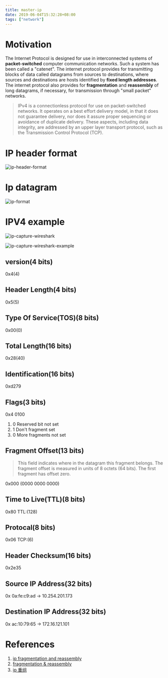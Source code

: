 ```yaml
---
title: master-ip
date: 2019-06-04T15:32:28+08:00
tags: ["network"]
---
```


# Motivation

  The Internet Protocol is designed for use in interconnected systems of **packet-switched** computer communication networks.  Such a system has been called a "catenet".  The internet protocol provides for transmitting blocks of data called datagrams from sources to destinations, where sources and destinations are hosts identified by **fixed length addresses**.  The internet protocol also provides for **fragmentation** and **reassembly** of long datagrams, if necessary, for transmission through "small packet" networks.
> IPv4 is a connectionless protocol for use on packet-switched networks. It operates on a best effort delivery model, in that it does not guarantee delivery, nor does it assure proper sequencing or avoidance of duplicate delivery. These aspects, including data integrity, are addressed by an upper layer transport protocol, such as the Transmission Control Protocol (TCP).

# IP header format

  ![ip-header-format](https://github.com/stardustman/pictures/raw/main/img/ip-header-format.png)

# Ip datagram

![ip-format](https://github.com/stardustman/pictures/raw/main/img/ip-format.png)

# IPV4 example

![ip-capture-wireshark](https://github.com/stardustman/pictures/raw/main/img/ip-capture-wireshark.jpg)

![ip-capture-wireshark-example](https://github.com/stardustman/pictures/raw/main/img/ip-capture-wireshark-example.png)

## version(4 bits)

0x4(4)

## Header Length(4 bits)

0x5(5)

## Type Of Service(TOS)(8 bits)

0x00(0)

## Total Length(16 bits)

0x28(40)

## Identification(16 bits)

0xd279

## Flags(3 bits)

0x4 0100

1. 0 Reserved bit not set
2. 1 Don't fragment set
3. 0 More fragments not set

## Fragment Offset(13 bits)

> This field indicates where in the datagram this fragment belongs.
> The fragment offset is measured in units of 8 octets (64 bits). The
first fragment has offset zero.

0x000 (0000 0000 0000)

## Time to Live(TTL)(8 bits)

0x80 TTL:(128)

## Protocal(8 bits)

0x06 TCP:(6)

## Header Checksum(16 bits)

0x2e35

## Source IP Address(32 bits)

0x 0a:fe:c9:ad -> 10.254.201.173

## Destination IP Address(32 bits)

0x ac:10:79:65 -> 172.16.121.101

# References

1. [ip fragmentation and reassembly](http://user.it.uu.se/~rmg/teaching/IP.pdf)
2. [fragmentation & reassembly](https://en.m.wikipedia.org/wiki/IPv4#Fragmentation_and_reassembly)
3. [ip 重组](https://mp.weixin.qq.com/s/ifZk5Ox9cnixq1ZxgwFBSw)
